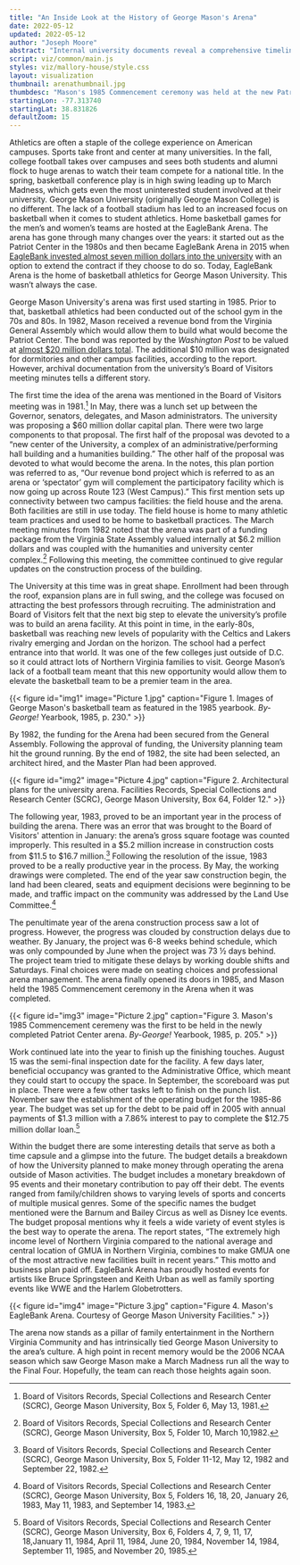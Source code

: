 ```yaml
---
title: "An Inside Look at the History of George Mason's Arena"
date: 2022-05-12
updated: 2022-05-12
author: "Joseph Moore"
abstract: "Internal university documents reveal a comprehensive timeline of the construction of George Mason's arena."
script: viz/common/main.js
styles: viz/mallory-house/style.css
layout: visualization
thumbnail: arenathumbnail.jpg
thumbdesc: "Mason's 1985 Commencement ceremony was held at the new Patriot Center Arena"
startingLon: -77.313740
startingLat: 38.831826
defaultZoom: 15
---
```


Athletics are often a staple of the college experience on American campuses. Sports take front and center at many universities. In the fall, college football takes over campuses and sees both students and alumni flock to huge arenas to watch their team compete for a national title. In the spring, basketball conference play is in high swing leading up to March Madness, which gets even the most uninterested student involved at their university. George Mason University (originally George Mason College) is no different. The lack of a football stadium has led to an increased focus on basketball when it comes to student athletics. Home basketball games for the men’s and women’s teams are hosted at the <span class="notation" data-id="1" data-zoom="17" data-lat="38.82685" data-lon="-77.30958">EagleBank Arena</span>. The arena has gone through many changes over the years: it started out as the Patriot Center in the 1980s and then became EagleBank Arena in 2015 when [EagleBank invested almost seven million dollars into the university](https://www.bizjournals.com/washington/morning_call/2015/05/george-mason-university-sells-patriot-center.html) with an option to extend the contract if they choose to do so. Today, EagleBank Arena is the home of basketball athletics for George Mason University. This wasn’t always the case. 

George Mason University's arena was first used starting in 1985. Prior to that, basketball athletics had been conducted out of the school gym in the 70s and 80s. In 1982, Mason received a revenue bond from the Virginia General Assembly which would allow them to build what would become the Patriot Center. The bond was reported by the *Washington Post* to be valued at [almost $20 million dollars total](https://www.washingtonpost.com/archive/sports/1982/03/16/george-mason-plans-9200-seat-arena/acf01544-5b0d-45e3-b65a-71fd51516e38/). The additional $10 million was designated for dormitories and other campus facilities, according to the report. However, archival documentation from the university’s Board of Visitors meeting minutes tells a different story.

The first time the idea of the arena was mentioned in the Board of Visitors meeting was in 1981.[^1] In May, there was a lunch set up between the Governor, senators, delegates, and Mason administrators. The university was proposing a $60 million dollar capital plan. There were two large components to that proposal. The first half of the proposal was devoted to a “new center of the University, a complex of an administrative/performing hall building and a humanities building.” The other half of the proposal was devoted to what would become the arena. In the notes, this plan portion was referred to as, “Our revenue bond project which is referred to as an arena or ‘spectator’ gym will complement the participatory facility which is now going up across Route 123 (West Campus).” This first mention sets up connectivity between two campus facilities: the field house and the arena. Both facilities are still in use today. The <span class="notation" data-id="1" data-zoom="17" data-lat="38.8341162" data-lon="-77.3149089">field house</span> is home to many athletic team practices and used to be home to basketball practices. The March meeting minutes from 1982 noted that the arena was part of a funding package from the Virginia State Assembly valued internally at $6.2 million dollars and was coupled with the humanities and university center complex.[^2] Following this meeting, the committee continued to give regular updates on the construction process of the building. 

[^1]: Board of Visitors Records, Special Collections and Research Center (SCRC), George Mason University, Box 5, Folder 6, May 13, 1981. 
[^2]: Board of Visitors Records, Special Collections and Research Center (SCRC), George Mason University, Box 5, Folder 10, March 10,1982. 

The University at this time was in great shape. Enrollment had been through the roof, expansion plans are in full swing, and the college was focused on attracting the best professors through recruiting. The administration and Board of Visitors felt that the next big step to elevate the university’s profile was to build an arena facility. At this point in time, in the early-80s, basketball was reaching new levels of popularity with the Celtics and Lakers rivalry emerging and Jordan on the horizon. The school had a perfect entrance into that world. It was one of the few colleges just outside of D.C. so it could attract lots of Northern Virginia families to visit. George Mason’s lack of a football team meant that this new opportunity would allow them to elevate the basketball team to be a premier team in the area.

{{< figure id="img1" image="Picture 1.jpg" caption="Figure 1. Images of George Mason's basketball team as featured in the 1985 yearbook. *By-George!* Yearbook, 1985, p. 230." >}}

By 1982, the funding for the Arena had been secured from the General Assembly. Following the approval of funding, the University planning team hit the ground running. By the end of 1982, the site had been selected, an architect hired, and the Master Plan had been approved. 

{{< figure id="img2" image="Picture 4.jpg" caption="Figure 2. Architectural plans for the university arena. Facilities Records, Special Collections and Research Center (SCRC), George Mason University, Box 64, Folder 12." >}}

The following year, 1983, proved to be an important year in the process of building the arena. There was an error that was brought to the Board of Visitors' attention in January: the arena’s gross square footage was counted improperly. This resulted in a $5.2 million increase in construction costs from $11.5 to $16.7 million.[^3] Following the resolution of the issue, 1983 proved to be a really productive year in the process. By May, the working drawings were completed. The end of the year saw construction begin, the land had been cleared, seats and equipment decisions were beginning to be made, and traffic impact on the community was addressed by the Land Use Committee.[^4]

[^3]: Board of Visitors Records, Special Collections and Research Center (SCRC), George Mason University, Box 5, Folder 11-12, May 12, 1982 and September 22, 1982. 
[^4]: Board of Visitors Records, Special Collections and Research Center (SCRC), George Mason University, Box 5, Folders 16, 18, 20, January 26, 1983, May 11, 1983, and September 14, 1983. 

The penultimate year of the arena construction process saw a lot of progress. However, the progress was clouded by construction delays due to weather. By January, the project was 6-8 weeks behind schedule, which was only compounded by June when the project was 73 ½ days behind. The project team tried to mitigate these delays by working double shifts and Saturdays. Final choices were made on seating choices and professional arena management. The arena finally opened its doors in 1985, and Mason held the 1985 Commencement ceremony in the Arena when it was completed. 

{{< figure id="img3" image="Picture 2.jpg" caption="Figure 3. Mason's 1985 Commencement ceremeny was the first to be held in the newly completed Patriot Center arena. *By-George!* Yearbook, 1985, p. 205." >}}

Work continued late into the year to finish up the finishing touches. August 15 was the semi-final inspection date for the facility. A few days later, beneficial occupancy was granted to the Administrative Office, which meant they could start to occupy the space. In September, the scoreboard was put in place. There were a few other tasks left to finish on the punch list. November saw the establishment of the operating budget for the 1985-86 year. The budget was set up for the debt to be paid off in 2005 with annual payments of $1.3 million with a 7.86% interest to pay to complete the $12.75 million dollar loan.[^5]

[^5]: Board of Visitors Records, Special Collections and Research Center (SCRC), George Mason University, Box 6, Folders 4, 7, 9, 11, 17, 18,January 11, 1984, April 11, 1984, June 20, 1984, November 14, 1984, September 11, 1985, and November 20, 1985. 

Within the budget there are some interesting details that serve as both a time capsule and a glimpse into the future. The budget details a breakdown of how the University planned to make money through operating the arena outside of Mason activities. The budget includes a monetary breakdown of 95 events and their monetary contribution to pay off their debt. The events ranged from family/children shows to varying levels of sports and concerts of multiple musical genres. Some of the specific names the budget mentioned were the Barnum and Bailey Circus as well as Disney Ice events. The budget proposal mentions why it feels a wide variety of event styles is the best way to operate the arena. The report states, “The extremely high income level of Northern Virginia compared to the national average and central location of GMUA in Northern Virginia, combines to make GMUA one of the most attractive new facilities built in recent years.”  This motto and business plan paid off. EagleBank Arena has proudly hosted events for artists like Bruce Springsteen and Keith Urban as well as family sporting events like WWE and the Harlem Globetrotters. 

{{< figure id="img4" image="Picture 3.jpg" caption="Figure 4. Mason's EagleBank Arena. Courtesy of George Mason University Facilities." >}}

The arena now stands as a pillar of family entertainment in the Northern Virginia Community and has intrinsically tied George Mason University to the area’s culture. A high point in recent memory would be the 2006 NCAA season which saw George Mason make a March Madness run all the way to the Final Four. Hopefully, the team can reach those heights again soon. 

